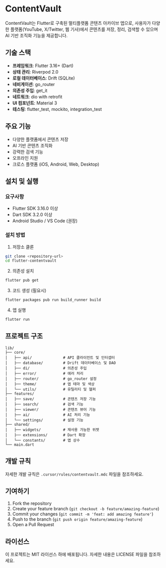 # ContentVault

ContentVault는 Flutter로 구축된 멀티플랫폼 콘텐츠 아카이브 앱으로, 사용자가 다양한 플랫폼(YouTube, X/Twitter, 웹 기사)에서 콘텐츠를 저장, 정리, 검색할 수 있으며 AI 기반 조직화 기능을 제공합니다.

## 기술 스택

- **프레임워크**: Flutter 3.16+ (Dart)
- **상태 관리**: Riverpod 2.0
- **로컬 데이터베이스**: Drift (SQLite)
- **네비게이션**: go_router
- **의존성 주입**: get_it
- **네트워크**: dio with retrofit
- **UI 컴포넌트**: Material 3
- **테스팅**: flutter_test, mockito, integration_test

## 주요 기능

- 다양한 플랫폼에서 콘텐츠 저장
- AI 기반 콘텐츠 조직화
- 강력한 검색 기능
- 오프라인 지원
- 크로스 플랫폼 (iOS, Android, Web, Desktop)

## 설치 및 실행

### 요구사항

- Flutter SDK 3.16.0 이상
- Dart SDK 3.2.0 이상
- Android Studio / VS Code (권장)

### 설치 방법

1. 저장소 클론
```bash
git clone <repository-url>
cd flutter-contentvault
```

2. 의존성 설치
```bash
flutter pub get
```

3. 코드 생성 (필요시)
```bash
flutter packages pub run build_runner build
```

4. 앱 실행
```bash
flutter run
```

## 프로젝트 구조

```
lib/
├── core/
│   ├── api/              # API 클라이언트 및 인터셉터
│   ├── database/         # Drift 데이터베이스 및 DAO
│   ├── di/               # 의존성 주입
│   ├── error/            # 에러 처리
│   ├── router/           # go_router 설정
│   ├── theme/            # 앱 테마 및 색상
│   └── utils/            # 유틸리티 및 헬퍼
├── features/
│   ├── save/             # 콘텐츠 저장 기능
│   ├── search/           # 검색 기능
│   ├── viewer/           # 콘텐츠 뷰어 기능
│   ├── ai/               # AI 처리 기능
│   └── settings/         # 설정 기능
├── shared/
│   ├── widgets/          # 재사용 가능한 위젯
│   ├── extensions/       # Dart 확장
│   └── constants/        # 앱 상수
└── main.dart
```

## 개발 규칙

자세한 개발 규칙은 `.cursor/rules/contentvault.mdc` 파일을 참조하세요.

## 기여하기

1. Fork the repository
2. Create your feature branch (`git checkout -b feature/amazing-feature`)
3. Commit your changes (`git commit -m 'feat: add amazing feature'`)
4. Push to the branch (`git push origin feature/amazing-feature`)
5. Open a Pull Request

## 라이선스

이 프로젝트는 MIT 라이선스 하에 배포됩니다. 자세한 내용은 LICENSE 파일을 참조하세요. 